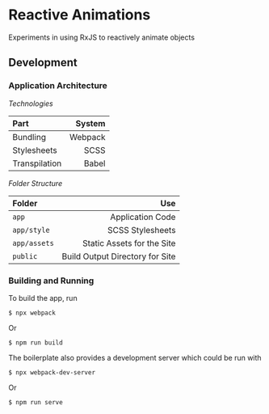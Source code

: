 Reactive Animations
===========================================================

Experiments in using RxJS to reactively animate objects

Development
-----------------------------------------------------------

### Application Architecture

_Technologies_

| Part          |  System |
|:--------------|--------:|
| Bundling      | Webpack |
| Stylesheets   |    SCSS |
| Transpilation |   Babel |

_Folder Structure_

| Folder       |                             Use |
|:-------------|--------------------------------:|
| `app`        |                Application Code |
| `app/style`  |                SCSS Stylesheets |
| `app/assets` |      Static Assets for the Site |
| `public`     | Build Output Directory for Site |

### Building and Running

To build the app, run

    $ npx webpack

Or

    $ npm run build

The boilerplate also provides a development server which
could be run with

    $ npx webpack-dev-server

Or

    $ npm run serve
